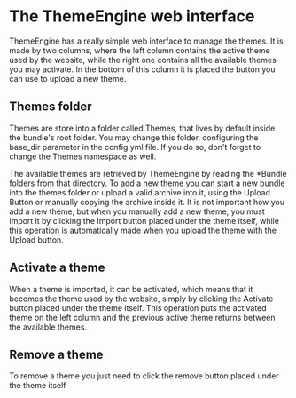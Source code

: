 # The ThemeEngine web interface
ThemeEngine has a really simple web interface to manage the themes. It is made by two columns, where the left column contains the active
theme used by the website, while the right one contains all the available themes you may activate. In the bottom of this column it is placed
the button you can use to upload a new theme.

## Themes folder
Themes are store into a folder called Themes, that lives by default inside the bundle's root folder. You may change this folder, configuring 
the base_dir parameter in the config.yml file. If you do so, don't forget to change the Themes namespace as well. 

The available themes are retrieved by ThemeEngine by reading the *Bundle folders from that directory. To add a new theme you can start a new 
bundle into the themes folder or upload a valid archive into it, using the Upload Button or manually copying the archive inside it. It is not
important how you add a new theme, but when you manually add a new theme, you must import it by clicking the Import button placed under the theme
itself, while this operation is automatically made when you upload the theme with the Upload button.

## Activate a theme
When a theme is imported, it can be activated, which means that it becomes the theme used by the website, simply by clicking the Activate button
placed under the theme itself. This operation puts the activated theme on the left column and the previous active theme returns between the available
themes.

## Remove a theme
To remove a theme you just need to click the remove button placed under the theme itself

